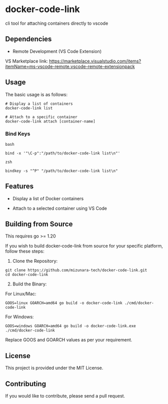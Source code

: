 # docker-code-link

cli tool for attaching containers directly to vscode

## Dependencies

- Remote Development (VS Code Extension)

VS Marketplace link: https://marketplace.visualstudio.com/items?itemName=ms-vscode-remote.vscode-remote-extensionpack

## Usage

The basic usage is as follows:

```
# Display a list of containers
docker-code-link list

# Attach to a specific container
docker-code-link attach [container-name]
```

### Bind Keys

`bash`

```.bashrc
bind -x '"\C-p":"/path/to/docker-code-link list\n"'
```

`zsh`

```.zshrc
bindkey -s "^P" "/path/to/docker-code-link list\n"
```

## Features

- Display a list of Docker containers

- Attach to a selected container using VS Code

## Building from Source

This requires go >= 1.20

If you wish to build docker-code-link from source for your specific platform, follow these steps:

1. Clone the Repository:

```
git clone https://github.com/mizunara-tech/docker-code-link.git
cd docker-code-link
```

2. Build the Binary:

For Linux/Mac:

```
GOOS=linux GOARCH=amd64 go build -o docker-code-link ./cmd/docker-code-link
```

For Windows:

```
GOOS=windows GOARCH=amd64 go build -o docker-code-link.exe ./cmd/docker-code-link
```

Replace GOOS and GOARCH values as per your requirement.

## License

This project is provided under the MIT License.

## Contributing

If you would like to contribute, please send a pull request.
